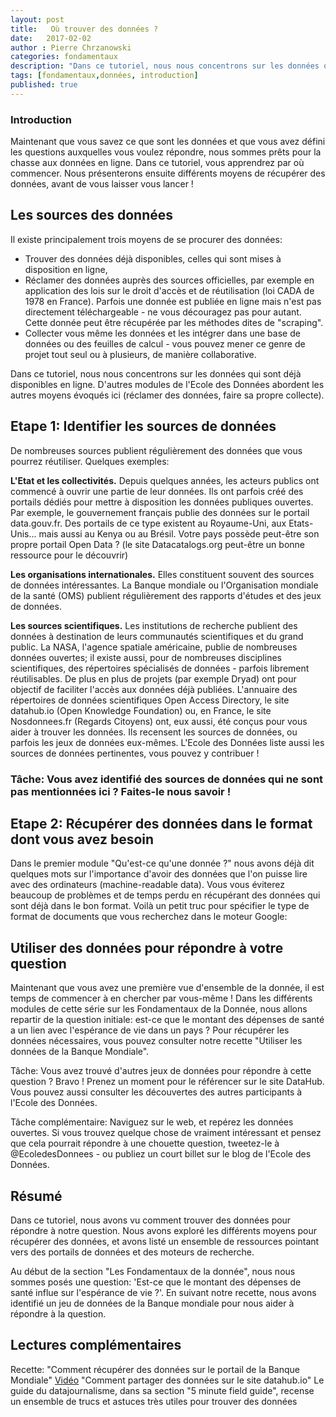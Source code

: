 ```yaml
---
layout: post
title:   Où trouver des données ? 
date:   2017-02-02
author : Pierre Chrzanowski	
categories: fondamentaux
description: "Dans ce tutoriel, nous nous concentrons sur les données qui sont déjà disponibles en ligne. D'autres modules de l'Ecole des Données abordent les autres moyens évoqués ici (réclamer des données, faire sa propre collecte)."
tags: [fondamentaux,données, introduction]
published: true
---
```


### Introduction 

Maintenant que vous savez ce que sont les données et que vous avez défini les questions auxquelles vous voulez répondre, nous sommes prêts pour la chasse aux données en ligne.
Dans ce tutoriel, vous apprendrez par où commencer. Nous présenterons ensuite différents moyens de récupérer des données, avant de vous laisser vous lancer !

## Les sources des données

Il existe principalement trois moyens de se procurer des données:

- Trouver des données déjà disponibles, celles qui sont mises à disposition en ligne,
- Réclamer des données auprès des sources officielles, par exemple en application des lois sur le droit d'accès et de réutilisation (loi CADA de 1978 en France). Parfois une donnée est publiée en ligne mais n'est pas directement téléchargeable - ne vous découragez pas pour autant. Cette donnée peut être récupérée par les méthodes dites de "scraping".
- Collecter vous même les données et les intégrer dans une base de données ou des feuilles de calcul - vous pouvez mener ce genre de projet tout seul ou à plusieurs, de manière collaborative.

Dans ce tutoriel, nous nous concentrons sur les données qui sont déjà disponibles en ligne. D'autres modules de l'Ecole des Données abordent les autres moyens évoqués ici (réclamer des données, faire sa propre collecte).

## Etape 1: Identifier les sources de données

De nombreuses sources publient régulièrement des données que vous pourrez réutiliser. Quelques exemples:

**L'Etat et les collectivités.** Depuis quelques années, les acteurs publics ont commencé à ouvrir une partie de leur données. Ils ont parfois créé des portails dédiés pour mettre à disposition les données publiques ouvertes. Par exemple, le gouvernement français publie des données sur le portail data.gouv.fr. Des portails de ce type existent au Royaume-Uni, aux Etats-Unis... mais aussi au Kenya ou au Brésil. Votre pays possède peut-être son propre portail Open Data ? (le site Datacatalogs.org peut-être un bonne ressource pour le découvrir) 

**Les organisations internationales.** Elles constituent souvent des sources de données intéressantes. La Banque mondiale ou l'Organisation mondiale de la santé (OMS) publient régulièrement des rapports d'études et des jeux de données.

**Les sources scientifiques.** Les institutions de recherche publient des données à destination de leurs communautés scientifiques et du grand public. La NASA, l'agence spatiale américaine, publie de nombreuses données ouvertes; il existe aussi, pour de nombreuses disciplines scientifiques,  des répertoires spécialisés de données - parfois librement réutilisables. De plus en plus de projets (par exemple Dryad) ont pour objectif de faciliter l'accès aux données déjà publiées.
L'annuaire des répertoires de données scientifiques Open Access Directory, le site datahub.io (Open Knowledge Foundation) ou, en France, le site Nosdonnees.fr (Regards Citoyens) ont, eux aussi, été conçus pour vous aider à trouver les données.
Ils recensent les sources de données, ou parfois les jeux de données eux-mêmes. L'Ecole des Données liste aussi les sources de données pertinentes, vous pouvez y contribuer !

### Tâche:  Vous avez identifié des sources de données qui ne sont pas mentionnées ici ? Faites-le nous savoir !

## Etape 2: Récupérer des données dans le format dont vous avez besoin

Dans le premier module "Qu'est-ce qu'une donnée ?" nous avons déjà dit quelques mots sur l'importance d'avoir des données que l'on puisse lire avec des ordinateurs (machine-readable data). Vous vous éviterez beaucoup de problèmes et de temps perdu en récupérant des données qui sont déjà dans le bon format. Voilà un petit truc pour spécifier le type de format de documents que vous recherchez dans le moteur Google: 

## Utiliser des données pour répondre à votre question

Maintenant que vous avez une première vue d'ensemble de la donnée, il est temps de commencer à en chercher par vous-même ! Dans les différents modules de cette série sur les Fondamentaux de la Donnée, nous allons repartir de la question initiale: est-ce que le montant des dépenses de santé a un lien avec l'espérance de vie dans un pays ?
Pour récupérer les données nécessaires, vous pouvez consulter notre recette "Utiliser les données de la Banque Mondiale".

Tâche: Vous avez trouvé d'autres jeux de données pour répondre à cette question ? Bravo ! Prenez un moment pour le référencer sur le site DataHub. Vous pouvez aussi consulter les découvertes des autres participants à l'Ecole des Données.

Tâche complémentaire: Naviguez sur le web, et repérez les données ouvertes. Si vous trouvez quelque chose de vraiment intéressant et pensez que cela pourrait répondre à une chouette question, tweetez-le à @EcoledesDonnees - ou publiez un court billet sur le blog de l'Ecole des Données.

## Résumé
Dans ce tutoriel, nous avons vu comment trouver des données pour répondre à notre question. Nous avons exploré les différents moyens pour récupérer des données, et avons listé un ensemble de ressources pointant vers des portails de données et des moteurs de recherche.

Au début de la section "Les Fondamentaux de la donnée", nous nous sommes posés une question: 'Est-ce que le montant des dépenses de santé influe sur l'espérance de vie ?'. En suivant notre recette, nous avons identifié un jeu de données de la Banque mondiale pour nous aider à répondre à la question.

## Lectures complémentaires
Recette: "Comment récupérer des données sur le portail de la Banque Mondiale"
[Vidéo](http://vimeo.com/45913395) "Comment partager des données sur le site datahub.io"
Le guide du datajournalisme, dans sa section "5 minute field guide", recense un ensemble de trucs et astuces très utiles pour trouver des données
